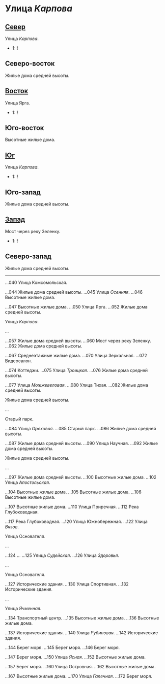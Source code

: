 # Улица *Карпова*

## [Север](./540045.md)

Улица *Карпова*.

* 1:    !

## Северо-восток

Жилые дома средней высоты.

## [Восток](./550050.md)

Улица Ярга.

* 1:    !

## Юго-восток

Высотные жилые дома.

## [Юг](./540060.md)

Улица *Карпова*.

* 1:    !

## Юго-запад

Жилые дома средней высоты.

## [Запад](./530050.md)

Мост через реку Зеленку.

* 1:    !

## Северо-запад

Жилые дома средней высоты.

----

...040  Улица Комсомольская.

...044  Жилые дома средней высоты.
...045  Улица *Осенняя*.
...046  Высотные жилые дома.

...047  Высотные жилые дома.
...050  Улица Ярга.
...052  Жилые дома средней высоты.

Улица *Карпова*.

...


...057  Жилые дома средней высоты.
...060  Мост через реку Зеленку.
...062  Жилые дома средней высоты.

...067  Среднеэтажные жилые дома.
...070  Улица Зеркальная.
...072  Видеосалон.

...074  Коттеджи.
...075  Улица *Троицкая*.
...076  Жилые дома средней высоты.

...077  Улица *Можжевеловая*.
...080  Улица Тихая.
...082  Жилые дома средней высоты.

Жилые дома средней высоты.

...

Старый парк.

...084  Улица *Ореховая*.
...085  Старый парк.
...086  Жилые дома средней высоты.

...087  Жилые дома средней высоты.
...090  Улица Научная.
...092  Жилые дома средней высоты.

Жилые дома средней высоты.

...

...097  Жилые дома средней высоты.
...100  Высотные жилые дома.
...102  Улица *Апостольская*.

...104  Высотные жилые дома.
...105  Высотные жилые дома.
...106  Высотные жилые дома.

...107  Высотные жилые дома.
...110  Улица Приречная.
...112  Река Глубоководная.

...117  Река Глубоководная.
...120  Улица Южнобережная.
...122  Улица *Вязов*.

Улица Основателя.

...

...124  ...
...125  Улица *Судейская*.
...126  Улица *Здоровья*.

...

Улица Основателя.

...127  Исторические здания.
...130  Улица Спортивная.
...132  Исторические здания.

...

Улица *Ячменная*.

...134  Транспортный центр.
...135  Высотные жилые дома.
...136  Высотные жилые дома.

...137  Исторические здания.
...140  Улица *Рубиновая*.
...142  Исторические здания.

...144  Берег моря.
...145  Берег моря.
...146  Берег моря.

...147  Берег моря.
...150  Улица *Ясная*.
...152  Высотные жилые дома.

...157  Берег моря.
...160  Улица Островная.
...162  Высотные жилые дома.

...167  Высотные жилые дома.
...170  Улица *Галечная*.
...172  Берег моря.

